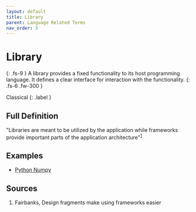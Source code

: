 ```yaml
---
layout: default
title: Library
parent: Language Related Terms
nav_order: 3
---
```


# Library
{: .fs-9 }
A library provides a fixed functionality to its host programming language. It defines a clear interface for interaction with the functionality.
{: .fs-6 .fw-300 }

Classical
{: .label }

## Full Definition

"Libraries are meant to be utilized by the application while frameworks provide important parts of the application architecture"<sup>[1](#src_1)</sup> 

## Examples

- [Python Numpy](https://numpy.org/)

<!-- ## Synonyms

-  -->

<!-- ## Related Terms

-->
## Sources
1. Fairbanks, Design fragments make using frameworks easier <a href="src_1"></a>
